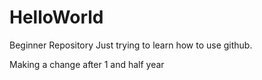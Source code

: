 # HelloWorld
Beginner Repository
Just trying to learn how to use github.

Making a change after 1 and half year
